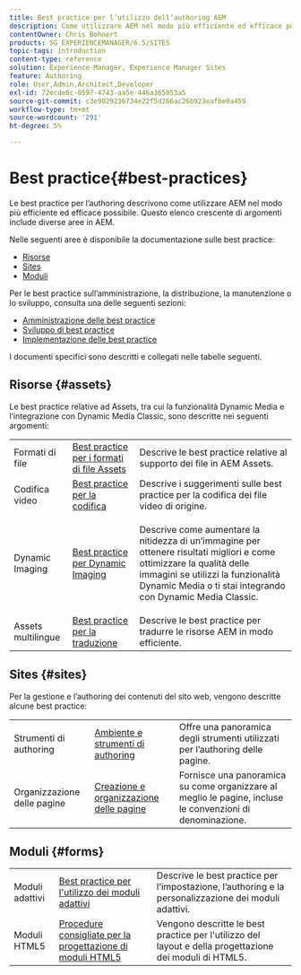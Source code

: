```yaml
---
title: Best practice per l’utilizzo dell’authoring AEM
description: Come utilizzare AEM nel modo più efficiente ed efficace possibile.
contentOwner: Chris Bohnert
products: SG_EXPERIENCEMANAGER/6.5/SITES
topic-tags: introduction
content-type: reference
solution: Experience Manager, Experience Manager Sites
feature: Authoring
role: User,Admin,Architect,Developer
exl-id: 72ecde6c-0597-4743-aa5e-446a365953a5
source-git-commit: c3e9029236734e22f5d266ac26b923eafbe0a459
workflow-type: tm+mt
source-wordcount: '291'
ht-degree: 5%

---
```


# Best practice{#best-practices}

Le best practice per l’authoring descrivono come utilizzare AEM nel modo più efficiente ed efficace possibile. Questo elenco crescente di argomenti include diverse aree in AEM.

Nelle seguenti aree è disponibile la documentazione sulle best practice:

* [Risorse](#assets)
* [Sites](#sites)
* [Moduli](#forms)

Per le best practice sull’amministrazione, la distribuzione, la manutenzione o lo sviluppo, consulta una delle seguenti sezioni:

* [Amministrazione delle best practice](/help/sites-administering/administer-best-practices.md)
* [Sviluppo di best practice](/help/sites-developing/best-practices.md)
* [Implementazione delle best practice](/help/sites-deploying/best-practices.md)

I documenti specifici sono descritti e collegati nelle tabelle seguenti.

## Risorse {#assets}

Le best practice relative ad Assets, tra cui la funzionalità Dynamic Media e l’integrazione con Dynamic Media Classic, sono descritte nei seguenti argomenti:

<table>
 <tbody>
  <tr>
   <td>Formati di file</td>
   <td><a href="/help/assets/assets-file-format-best-practices.md">Best practice per i formati di file Assets</a></td>
   <td>Descrive le best practice relative al supporto dei file in AEM Assets.</td>
  </tr>
  <tr>
   <td>Codifica video</td>
   <td><a href="/help/assets/video.md#best-practices-for-encoding-videos">Best practice per la codifica</a></td>
   <td>Descrive i suggerimenti sulle best practice per la codifica dei file video di origine.</td>
  </tr>
  <tr>
   <td>Dynamic Imaging</td>
   <td><a href="/help/assets/best-practices-for-optimizing-the-quality-of-your-images.md">Best practice per Dynamic Imaging</a></td>
   <td><p>Descrive come aumentare la nitidezza di un’immagine per ottenere risultati migliori e come ottimizzare la qualità delle immagini se utilizzi la funzionalità Dynamic Media o ti stai integrando con Dynamic Media Classic. </p> </td>
  </tr>
  <tr>
   <td>Assets multilingue</td>
   <td><a href="/help/assets/best-practices-for-translating-assets-efficiently.md">Best practice per la traduzione</a></td>
   <td>Descrive le best practice per tradurre le risorse AEM in modo efficiente.</td>
  </tr>
 </tbody>
</table>

## Sites {#sites}

Per la gestione e l’authoring dei contenuti del sito web, vengono descritte alcune best practice:

|  |  |  |
|---|---|---|
| Strumenti di authoring | [Ambiente e strumenti di authoring](/help/sites-authoring/author-environment-tools.md) | Offre una panoramica degli strumenti utilizzati per l’authoring delle pagine. |
| Organizzazione delle pagine | [Creazione e organizzazione delle pagine](/help/sites-authoring/managing-pages.md) | Fornisce una panoramica su come organizzare al meglio le pagine, incluse le convenzioni di denominazione. |

## Moduli {#forms}

|  |  |  |
|---|---|---|
| Moduli adattivi | [Best practice per l&#39;utilizzo dei moduli adattivi](/help/forms/using/adaptive-forms-best-practices.md) | Descrive le best practice per l’impostazione, l’authoring e la personalizzazione dei moduli adattivi. |
| Moduli HTML5 | [Procedure consigliate per la progettazione di moduli HTML5](/help/forms/using/best-practices-for-html5-forms.md) | Vengono descritte le best practice per l&#39;utilizzo del layout e della progettazione dei moduli di HTML5. |
